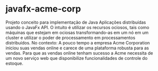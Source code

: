 # javafx-acme-corp
Projeto conceito para implementação de Java Aplicações distribuídas usando o JavaFx API. O intuito é utilizar os recursos ociosos, tais como máquinas que estejam em ociosas transformando-as em um nó em um cluster e utilizar o poder de processamento em processamentos distribuídos. No contexto: A pouco tempo a empresa Acme Corporation iniciou suas vendas online e carece de uma plataforma robusta para as vendas. Para que as vendas online tenham sucesso a Acme necessita de um novo serviço web que disponibilize funcionalidades de controle do estoque.

